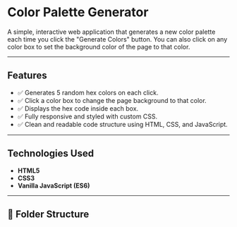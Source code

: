 #  Color Palette Generator

A simple, interactive web application that generates a new color palette each time you click the "Generate Colors" button. You can also click on any color box to set the background color of the page to that color.

---

##   Features

- ✅ Generates 5 random hex colors on each click.
- ✅ Click a color box to change the page background to that color.
- ✅ Displays the hex code inside each box.
- ✅ Fully responsive and styled with custom CSS.
- ✅ Clean and readable code structure using HTML, CSS, and JavaScript.

---

##  Technologies Used

- **HTML5**
- **CSS3**
- **Vanilla JavaScript (ES6)**

---

## 📁 Folder Structure

